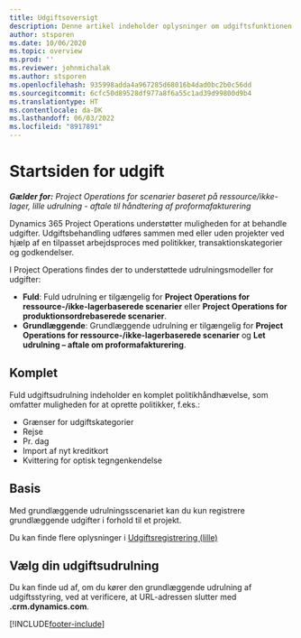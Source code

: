 ```yaml
---
title: Udgiftsoversigt
description: Denne artikel indeholder oplysninger om udgiftsfunktionen i Project Operations.
author: stsporen
ms.date: 10/06/2020
ms.topic: overview
ms.prod: ''
ms.reviewer: johnmichalak
ms.author: stsporen
ms.openlocfilehash: 935998adda4a967285d68016b4dad0bc2b0c56dd
ms.sourcegitcommit: 6cfc50d89528df977a8f6a55c1ad39d99800d9b4
ms.translationtype: HT
ms.contentlocale: da-DK
ms.lasthandoff: 06/03/2022
ms.locfileid: "8917891"
---
```

# <a name="expense-home-page"></a>Startsiden for udgift

_**Gælder for:** Project Operations for scenarier baseret på ressource/ikke-lager, lille udrulning - aftale til håndtering af proformafakturering_


Dynamics 365 Project Operations understøtter muligheden for at behandle udgifter. Udgiftsbehandling udføres sammen med eller uden projekter ved hjælp af en tilpasset arbejdsproces med politikker, transaktionskategorier og godkendelser.

I Project Operations findes der to understøttede udrulningsmodeller for udgifter: 

- **Fuld**: Fuld udrulning er tilgængelig for **Project Operations for ressource-/ikke-lagerbaserede scenarier** eller **Project Operations for produktionsordrebaserede scenarier**.
- **Grundlæggende**: Grundlæggende udrulning er tilgængelig for **Project Operations for ressource-/ikke-lagerbaserede scenarier** og **Let udrulning – aftale om proformafakturering**.

## <a name="full"></a>Komplet 
Fuld udgiftsudrulning indeholder en komplet politikhåndhævelse, som omfatter muligheden for at oprette politikker, f.eks.:

  - Grænser for udgiftskategorier
  - Rejse
  - Pr. dag
  - Import af nyt kreditkort
  - Kvittering for optisk tegngenkendelse

## <a name="basic"></a>Basis 
Med grundlæggende udrulningsscenariet kan du kun registrere grundlæggende udgifter i forhold til et projekt. 

Du kan finde flere oplysninger i [Udgiftsregistrering (lille)](basic-expense.md)

## <a name="determine-your-expense-deployment"></a>Vælg din udgiftsudrulning
Du kan finde ud af, om du kører den grundlæggende udrulning af udgiftsstyring, ved at verificere, at URL-adressen slutter med **.crm.dynamics.com**. 


[!INCLUDE[footer-include](../includes/footer-banner.md)]